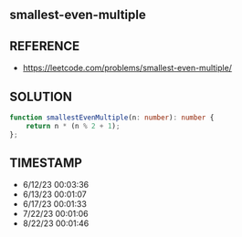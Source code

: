 ## smallest-even-multiple

## REFERENCE

- https://leetcode.com/problems/smallest-even-multiple/

## SOLUTION

``` Typescript
function smallestEvenMultiple(n: number): number {
    return n * (n % 2 + 1);
};
```

## TIMESTAMP

- 6/12/23 00:03:36
- 6/13/23 00:01:07
- 6/17/23 00:01:33
- 7/22/23 00:01:06
- 8/22/23 00:01:46
